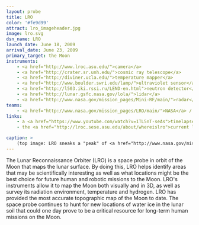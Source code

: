 ```yaml
---
layout: probe
title: LRO
color: '#fe9d99'
attract: lro_imageheader.jpg
image: lro.svg
dsn_name: LRO
launch_date: June 18, 2009
arrival_date: June 23, 2009
primary_target: the Moon
instruments:
    - <a href="http://www.lroc.asu.edu/">camera</a>
    - <a href="http://crater.sr.unh.edu/">cosmic ray telescope</a>
    - <a href="http://diviner.ucla.edu/">temperature mapper</a>
    - <a href="http://www.boulder.swri.edu/lamp/">ultraviolet sensor</a>
    - <a href="http://l503.iki.rssi.ru/LEND-en.html">neutron detector</a>
    - <a href="http://lunar.gsfc.nasa.gov/lola/">lidar</a>
    - <a href="http://www.nasa.gov/mission_pages/Mini-RF/main/">radar</a>
teams:
    - <a href="http://www.nasa.gov/mission_pages/LRO/main/">NASA</a> / <a href="http://lunar.gsfc.nasa.gov/">GSFC</a>
links:
    - a <a href="https://www.youtube.com/watch?v=1TL5nT-seAs">timelapse of the illumination</a> on the South Pole of the Moon
    - the <a href="http://lroc.sese.asu.edu/about/whereislro">current location of LRO</a> at any given time

caption: >
    (top image: LRO sneaks a "peak" of <a href="http://www.nasa.gov/mission_pages/LRO/multimedia/tycho-peak-gal.html">Tycho Crater</a> on the Moon, NASA Goddard/Arizona State University)
---
```

The Lunar Reconnaissance Orbiter (LRO) is a space probe in orbit of the Moon that maps the lunar surface. By doing this, LRO helps identify areas that may be scientifically interesting as well as what locations might be the best choice for future human and robotic missions to the Moon. LRO's instruments allow it to map the Moon both visually and in 3D, as well as survey its radiation environment, temperature and hydrogen. LRO has provided the most accurate topographic map of the Moon to date. The space probe continues to hunt for new locations of water ice in the lunar soil that could one day prove to be a critical resource for long-term human missions on the Moon.

